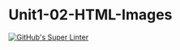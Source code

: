 # Unit1-02-HTML-Images
[![GitHub's Super Linter](https://github.com/ICS20-Programming-PeterW/Unit1-02-HTML-Images/workflows/GitHub's%20Super%20Linter/badge.svg)](https://github.com/ICS20-Programming-PeterW/Unit1-02-HTML-Images/actions)
